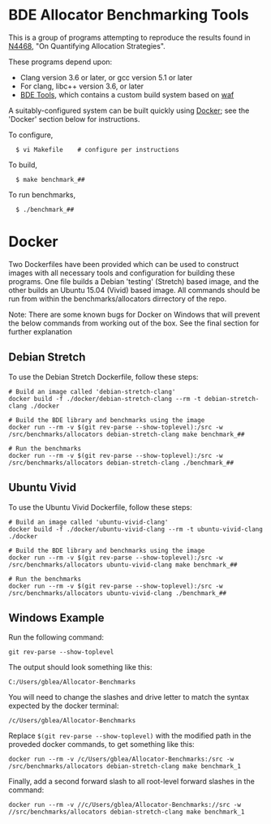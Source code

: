 BDE Allocator Benchmarking Tools
================================
This is a group of programs attempting to reproduce the results found in
[N4468](http://www.open-std.org/jtc1/sc22/wg21/docs/papers/2015/n4468.pdf),
"On Quantifying Allocation Strategies".

These programs depend upon:
  * Clang version 3.6 or later, or gcc version 5.1 or later
  * For clang, libc++ version 3.6, or later
  * [BDE Tools](https://github.com/bloomberg/bde-tools), which contains a
    custom build system based on [waf](https://github.com/waf-project/waf)

A suitably-configured system can be built quickly using
[Docker](https://docker.com); see the 'Docker' section below for instructions.

To configure,
```
  $ vi Makefile    # configure per instructions
```

To build,
```
  $ make benchmark_##
```

To run benchmarks,
```
  $ ./benchmark_##
```


Docker
======
Two Dockerfiles have been provided which can be used to construct images with
all necessary tools and configuration for building these programs. One file 
builds a Debian 'testing' (Stretch) based image, and the other builds an Ubuntu
15.04 (Vivid) based image. All commands should be run from within the 
benchmarks/allocators dirrectory of the repo.

Note: There are some known bugs for Docker on Windows that will prevent the
below commands from working out of the box. See the final section for further
explanation

Debian Stretch
--------------
To use the Debian Stretch Dockerfile, follow these steps:
```
# Build an image called 'debian-stretch-clang'
docker build -f ./docker/debian-stretch-clang --rm -t debian-stretch-clang ./docker

# Build the BDE library and benchmarks using the image
docker run --rm -v $(git rev-parse --show-toplevel):/src -w /src/benchmarks/allocators debian-stretch-clang make benchmark_##

# Run the benchmarks
docker run --rm -v $(git rev-parse --show-toplevel):/src -w /src/benchmarks/allocators debian-stretch-clang ./benchmark_##
```

Ubuntu Vivid
------------
To use the Ubuntu Vivid Dockerfile, follow these steps:
```
# Build an image called 'ubuntu-vivid-clang'
docker build -f ./docker/ubuntu-vivid-clang --rm -t ubuntu-vivid-clang ./docker

# Build the BDE library and benchmarks using the image
docker run --rm -v $(git rev-parse --show-toplevel):/src -w /src/benchmarks/allocators ubuntu-vivid-clang make benchmark_##

# Run the benchmarks
docker run --rm -v $(git rev-parse --show-toplevel):/src -w /src/benchmarks/allocators ubuntu-vivid-clang ./benchmark_##
```

Windows Example
---------------
Run the following command:
```
git rev-parse --show-toplevel
```
The output should look something like this:
```
C:/Users/gblea/Allocator-Benchmarks
```
You will need to change the slashes and drive letter to match the syntax
expected by the docker terminal:
```
/c/Users/gblea/Allocator-Benchmarks
```
Replace ```$(git rev-parse --show-toplevel)``` with the modified path in the
proveded docker commands, to get something like this:
```
docker run --rm -v /c/Users/gblea/Allocator-Benchmarks:/src -w /src/benchmarks/allocators debian-stretch-clang make benchmark_1
```
Finally, add a second forward slash to all root-level forward slashes in
the command:
```
docker run --rm -v //c/Users/gblea/Allocator-Benchmarks://src -w //src/benchmarks/allocators debian-stretch-clang make benchmark_1
```
    
